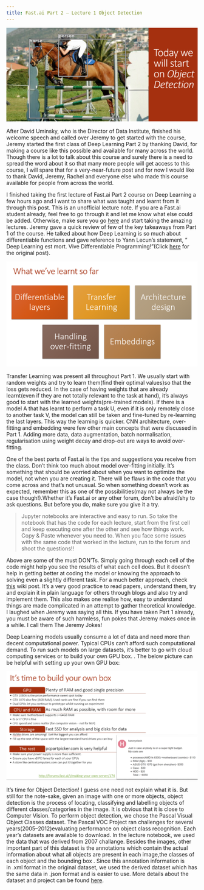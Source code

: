 ```yaml
---
title: Fast.ai Part 2 — Lecture 1 Object Detection
---
```

![](\assets\images\objectdetection.png?raw=true)

After David Uminsky, who is the Director of Data Institute, finished his welcome speech and called over Jeremy to get started with the course, Jeremy started the first class of Deep Learning Part 2 by thanking David, for making a course like this possible and available for many across the world. Though there is a lot to talk about this course and surely there is a need to spread the word about it so that many more people will get access to this course, I will spare that for a very-near-future post and for now I would like to thank David, Jeremy, Rachel and everyone else who made this course available for people from across the world.

I finished taking the first lecture of Fast.ai Part 2 course on Deep Learning a few hours ago and I want to share what was taught and learnt from it through this post. This is an unofficial lecture note. If you are a Fast.ai student already, feel free to go through it and let me know what else could be added. Otherwise, make sure you go [here](http://course.fast.ai/) and start taking the amazing lectures. Jeremy gave a quick review of few of the key takeaways from Part 1 of the course. He talked about how Deep Learning is so much about differentiable functions and gave reference to Yann Lecun’s statement, “ Deep Learning est mort. Vive Differentiable Programming!”(Click [here](https://www.facebook.com/yann.lecun/posts/10155003011462143) for the original post).

![](\assets\images\review.png?raw=true)

Transfer Learning was present all throughout Part 1. We usually start with random weights and try to learn them(find their optimal values)so that the loss gets reduced. In the case of having weights that are already learnt(even if they are not totally relevant to the task at hand), it’s always good to start with the learned weights(pre-trained models). If there is a model A that has learnt to perform a task U, even if it is only remotely close to another task V, the model can still be taken and fine-tuned by re-learning the last layers. This way the learning is quicker. CNN architecture, over-fitting and embedding were few other main concepts that were discussed in Part 1. Adding more data, data augmentation, batch normalisation, regularisation using weight decay and drop-out are ways to avoid over-fitting.

One of the best parts of Fast.ai is the tips and suggestions you receive from the class. Don’t think too much about model over-fitting initially. It’s something that should be worried about when you want to optimize the model, not when you are creating it. There will be flaws in the code that you come across and that’s not unusual. So when something doesn’t work as expected, remember this as one of the possibilities(may not always be the case though!).Whether it’s Fast.ai or any other forum, don’t be afraid/shy to ask questions. But before you do, make sure you give it a try.

> Jupyter notebooks are interactive and easy to run. So take the notebook that has the code for each lecture, start from the first cell and keep executing one after the other and see how things work. Copy & Paste whenever you need to. When you face some issues with the same code that worked in the lecture, run to the forum and shoot the questions!!

Above are some of the must DON’Ts. Simply going through each cell of the code might help you see the results of what each cell does. But it doesn’t help in getting better at coding the model or knowing the approach to solving even a slightly different task. For a much better approach, check [this](http://wiki.fast.ai/index.php/How_to_use_the_Provided_Notebooks) wiki post. It’s a very good practice to read papers, understand them, try and explain it in plain language for others through blogs and also try and implement them. This also makes one realise how, easy to understand things are made complicated in an attempt to gather theoretical knowledge. I laughed when Jeremy was saying all this. If you have taken Part 1 already, you must be aware of such harmless, fun pokes that Jeremy makes once in a while. I call them The Jeremy Jokes!

Deep Learning models usually consume a lot of data and need more than decent computational power. Typical CPUs can’t afford such computational demand. To run such models on large datasets, it’s better to go with cloud computing services or to build your own GPU box. . The below picture can be helpful with setting up your own GPU box:

![](\assets\images\buildgpubox.png?raw=true)

It’s time for Object Detection! I guess one need not explain what it is. But still for the note-sake, given an image with one or more objects, object detection is the process of locating, classifying and labelling objects of different classes/categories in the image. It is obvious that it is close to Computer Vision. To perform object detection, we chose the Pascal Visual Object Classes dataset. The Pascal VOC Project ran challenges for several years(2005–2012)evaluating performance on object class recognition. Each year’s datasets are available to download. In the lecture notebook, we used the data that was derived from 2007 challange. Besides the images, other important part of this dataset is the annotations which contain the actual information about what all objects are present in each image,the classes of each object and the bounding box . Since this annotation information is in .xml format in the original dataset, we used the derived dataset which has the same data in .json format and is easier to use. More details about the dataset and project can be found [here](http://host.robots.ox.ac.uk/pascal/VOC/index.html).

